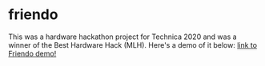 # friendo
This was a hardware hackathon project for Technica 2020 and was a winner of the Best Hardware Hack (MLH). Here's a demo of it below: 
[link to Friendo demo!](https://youtu.be/1NOUQFZYbO8)
